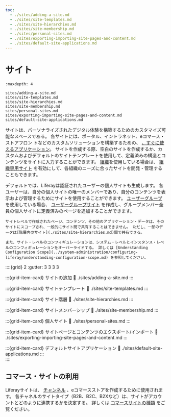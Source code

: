 ```yaml
---
toc:
  - ./sites/adding-a-site.md
  - ./sites/site-templates.md
  - ./sites/site-hierarchies.md
  - ./sites/site-membership.md
  - ./sites/personal-sites.md
  - ./sites/exporting-importing-site-pages-and-content.md
  - ./sites/default-site-applications.md
---
```

# サイト

```{toctree}
:maxdepth: 4

sites/adding-a-site.md
sites/site-templates.md
sites/site-hierarchies.md
sites/site-membership.md
sites/personal-sites.md
sites/exporting-importing-site-pages-and-content.md
sites/default-site-applications.md
```

サイトは、パーソナライズされたデジタル体験を構築するためのカスタマイズ可能なスペースである。 各サイトには、ポータル、イントラネット、eコマース・ストアフロン トなどのカスタムソリューションを構築するための、 [、すぐに使えるアプリケーション](./sites/default-site-applications.md)。 サイトを作成する際、空白のサイトを作成するか、カスタムおよびデフォルトのサイトテンプレートを使用して、定義済みの構造とコンテンツをサイトに入力することができます。 [組織](../users-and-permissions/organizations/understanding-organizations.md)を使用している場合は、 [組織専用サイト](../users-and-permissions/organizations/organization-sites.md) を有効にして、各組織のニーズに合ったサイトを開発・管理することもできます。

デフォルトでは、Liferayは認証されたユーザーの個人サイトも生成します。 各ユーザーは、自分の個人サイトの唯一のメンバーであり、自分のコンテンツを表示および管理するためにサイトを使用することができます。 [ユーザーグループ](../users-and-permissions/user-groups/creating-and-managing-user-groups.md)を使用している場合、 [ユーザーグループサイト](../users-and-permissions/user-groups/user-group-sites.md) を作成し、グループメンバー全員の個人サイトに定義済みのページを追加することができます。

```{note}
サイトレベルで作成されたページ、コンテンツ、その他のアプリケーション・データは、そのサイトにスコープされ、一般的にサイト間で共有することはできません。 ただし、一部のデータは[階層内のサイト](./sites/site-hierarchies.md)間で共有できる。 

また、サイト・レベルのコンフィギュレーションは、システム・レベルとインスタンス・レベルのコンフィギュレーションをオーバーライドする。 詳しくは [Understanding Configuration Scope](../system-administration/configuring-liferay/understanding-configuration-scope.md) を参照してください。
```

::::{grid} 2
:gutter: 3 3 3 3

:::{grid-item-card} サイトの追加
:link: ./sites/adding-a-site.md
:::

:::{grid-item-card} サイトテンプレート
:link: ./sites/site-templates.md
:::

:::{grid-item-card} サイト階層
:link: ./sites/site-hierarchies.md
:::

:::{grid-item-card} サイトメンバーシップ
:link: ./sites/site-membership.md
:::

:::{grid-item-card} 個人サイト
:link: ./sites/personal-sites.md
:::

:::{grid-item-card} サイトページとコンテンツのエクスポート/インポート
:link: ./sites/exporting-importing-site-pages-and-content.md
:::

:::{grid-item-card} デフォルトサイトアプリケーション
:link: ./sites/default-site-applications.md
:::  
::::

## コマース・サイトの利用

Liferayサイトは、 [チャンネル](https://learn.liferay.com/commerce/latest/en/store-management/channels.html) 、eコマースストアを作成するために使用されます。 各チャネルのサイトタイプ（B2B、B2C、B2Xなど）は、サイトがアカウントとどのように連携するかを決定する。 詳しくは [コマースサイトの種類](https://learn.liferay.com/commerce/latest/en/starting-a-store/sites-and-site-types.html) をご覧ください。
